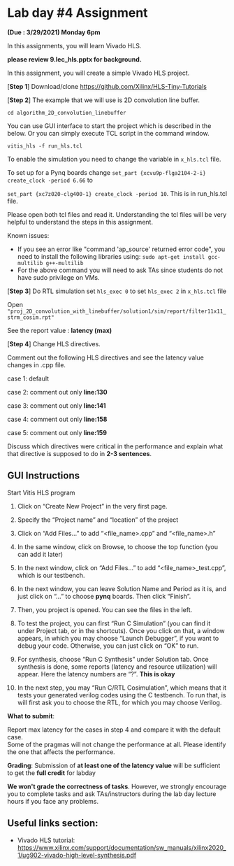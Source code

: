 # Lab day #4 Assignment 

**(Due : 3/29/2021) Monday 6pm**


In this assignments, you will learn  Vivado HLS.   

**please review 9.lec_hls.pptx for background.** 

In this assignment, you will create a simple Vivado HLS project. 

[**Step 1**]
Download/clone https://github.com/Xilinx/HLS-Tiny-Tutorials

[**Step 2**]
The example that we will use is  2D convolution line buffer. 

```cd algorithm_2D_convolution_linebuffer```

You can use GUI interface to start the project which is described in the below. 
Or you can simply execute TCL script in the command window. 

```vitis_hls -f run_hls.tcl```

To enable the simulation you need to change the variable in ```x_hls.tcl``` file. 

To set up for a Pynq boards change ```set_part {xcvu9p-flga2104-2-i}
create_clock -period 6.66``` to 

```set_part {xc7z020-clg400-1} create_clock -period 10```. This is in run_hls.tcl file.

Please open  both tcl files and read it. Understanding the tcl files will be very helpful to understand the steps in this assignment. 

Known issues:
* If you see an error like "command 'ap_source' returned error code", you need to install the following libraries using:  ```sudo apt-get install gcc-multilib g++-multilib```
* For the above command you will need to ask TAs since students do not have sudo privilege on VMs.


[**Step 3**]
Do RTL simulation 
set ```hls_exec 0``` to set ```hls_exec 2``` in ```x_hls.tcl``` file 

Open ```"proj_2D_convolution_with_linebuffer/solution1/sim/report/filter11x11_strm_cosim.rpt"```

See the report value  : **latency (max)** 

[**Step 4**] Change HLS directives. 

Comment out the following HLS directives and see the latency value changes in .cpp file. 

case 1: default 

case 2: comment out only **line:130** 

case 3: comment out only **line:141** 

case 4: comment out only **line:158** 

case 5: comment out only **line:159** 

Discuss which directives were critical in the performance and explain what that directive is supposed to do in **2-3 sentences**. 


## GUI Instructions

Start Vitis HLS program 
1. Click on “Create New Project” in the very first page.

2. Specify the “Project name” and “location” of the project
3. Click on “Add Files…” to add “<file_name>.cpp” and “<file_name>.h” 
4. In the same window, click on Browse, to choose the top function (you can add it later)
5. In the next window, click on “Add Files…” to add “<file_name>_test.cpp”, which is our testbench. 
6. In the next window, you can leave Solution Name and Period as it is, and just click on “…” to choose **pynq** boards. Then click “Finish”.
7. Then, you project is opened. You can see the files in the left. 
8. To test the project, you can first “Run C Simulation” (you can find it under Project tab, or in the shortcuts). Once you click on that, a window appears, in which you may choose “Launch Debugger”, if you want to debug your code. Otherwise, you can just click on “OK” to run. 
9. For synthesis, choose “Run C Synthesis” under Solution tab. Once synthesis is done, some reports (latency and resource utilization) will appear. Here the latency numbers are “?”. **This is okay**
10. In the next step, you may “Run C/RTL Cosimulation”, which means that it tests your generated verilog codes using the C testbench. To run that, is will first ask you to choose the RTL, for which you may choose Verilog.



**What to submit**:  

Report max latency for the cases in step 4 and compare it with the default case.   
Some of the pragmas will not change the performance at all. Please identify the one that affects the performance. 

**Grading**:  Submission of **at least one of the latency value** will be sufficient to get the **full credit** for labday 

**We won't grade the correctness of tasks**. However, we strongly encourage you to complete tasks and ask TAs/instructors during the lab day lecture hours if you face any problems.  

## Useful links section: 
* Vivado HLS tutorial: https://www.xilinx.com/support/documentation/sw_manuals/xilinx2020_1/ug902-vivado-high-level-synthesis.pdf

